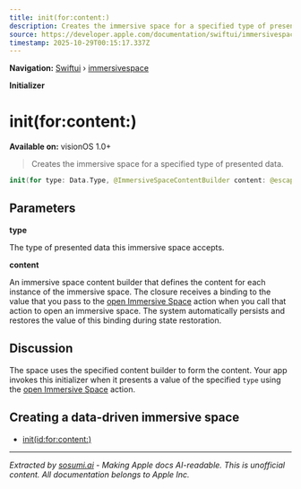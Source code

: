 ```yaml
---
title: init(for:content:)
description: Creates the immersive space for a specified type of presented data.
source: https://developer.apple.com/documentation/swiftui/immersivespace/init(for:content:)
timestamp: 2025-10-29T00:15:17.337Z
---
```


**Navigation:** [Swiftui](/documentation/swiftui) › [immersivespace](/documentation/swiftui/immersivespace)

**Initializer**

# init(for:content:)

**Available on:** visionOS 1.0+

> Creates the immersive space for a specified type of presented data.

```swift
init(for type: Data.Type, @ImmersiveSpaceContentBuilder content: @escaping (Binding<Data?>) -> Content)
```

## Parameters

**type**

The type of presented data this immersive space accepts.



**content**

An immersive space content builder that defines the content for each instance of the immersive space. The closure receives a binding to the value that you pass to the [open Immersive Space](/documentation/swiftui/environmentvalues/openimmersivespace) action when you call that action to open an immersive space. The system automatically persists and restores the value of this binding during state restoration.



## Discussion

The space uses the specified content builder to form the content. Your app invokes this initializer when it presents a value of the specified `type` using the [open Immersive Space](/documentation/swiftui/environmentvalues/openimmersivespace) action.

## Creating a data-driven immersive space

- [init(id:for:content:)](/documentation/swiftui/immersivespace/init(id:for:content:))

---

*Extracted by [sosumi.ai](https://sosumi.ai) - Making Apple docs AI-readable.*
*This is unofficial content. All documentation belongs to Apple Inc.*
